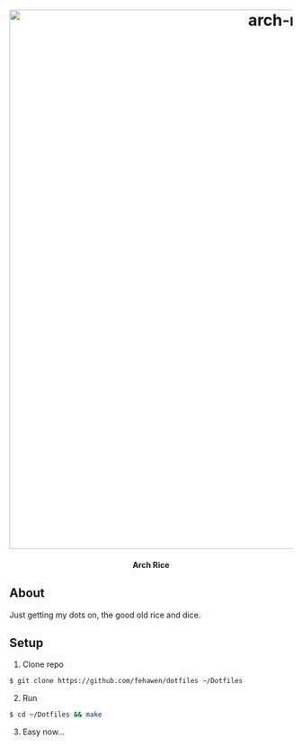 <h1 align="center">
	<a href="https://github.com/fehawen/dotfiles">
		<img alt="arch-rice" src="https://user-images.githubusercontent.com/36552788/66789197-ea2bae80-eeea-11e9-9355-4939c5cc05a8.png" width="960">
	</a>
	<br>
</h1>

<h4 align="center">
Arch Rice
</h4>

## About

Just getting my dots on, the good old rice and dice.

## Setup

1. Clone repo

```bash
$ git clone https://github.com/fehawen/dotfiles ~/Dotfiles
```

2. Run

```bash
$ cd ~/Dotfiles && make
```

3. Easy now...
